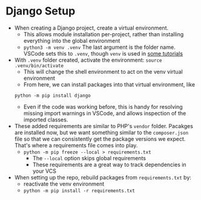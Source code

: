 # Django Setup

- When creating a Django project, create a virtual environment.
    - This allows module installation per-project, rather than installing
    everything into the global environment
    - `python3 -m venv .venv`
        The last argument is the folder name. VSCode sets this to `.venv`, though
        `venv` is used in [some tutorials](https://realpython.com/python-virtual-environments-a-primer/)
- With `.venv` folder created, activate the environment: `source .venv/bin/activate`
    - This will change the shell environment to act on the venv virtual environment
    - From here, we can install packages into that virtual environment, like
    ```
    python -m pip install django
    ```
    - Even if the code was working before,
    this is handy for resolving missing import warnings in VSCode,
    and allows inspection of the imported classes.
- These added requirements are similar to PHP's `vendor` folder. Pacakges are
installed now, but we want something similar to the `composer.json` file so
that we can consistently get the package versions we expect. That's where a
requirements file comes into play.
    - `python -m pip freeze --local > requirements.txt`
        - The `--local` option skips global requirements
        - These requirements are a great way to track dependencies in your VCS
- When setting up the repo, rebuild packages from `requirements.txt` by:
    - reactivate the venv environment
    - `python -m pip install -r requirements.txt`

